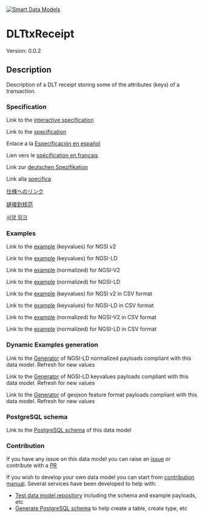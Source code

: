 [![Smart Data Models](https://smartdatamodels.org/wp-content/uploads/2022/01/SmartDataModels_logo.png "Logo")](https://smartdatamodels.org)
# DLTtxReceipt
Version: 0.0.2

## Description 

Description of a DLT receipt storing some of the attributes (keys) of a transaction.
### Specification

Link to the [interactive specification](https://swagger.lab.fiware.org/?url=https://smart-data-models.github.io/dataModel.DistributedLedgerTech/DLTtxReceipt/swagger.yaml)

Link to the [specification](https://github.com/smart-data-models/dataModel.DistributedLedgerTech/blob/master/DLTtxReceipt/doc/spec.md)

Enlace a la [Especificación en español](https://github.com/smart-data-models/dataModel.DistributedLedgerTech/blob/master/DLTtxReceipt/doc/spec_ES.md)

Lien vers le [spécification en français](https://github.com/smart-data-models/dataModel.DistributedLedgerTech/blob/master/DLTtxReceipt/doc/spec_FR.md)

Link zur [deutschen Spezifikation](https://github.com/smart-data-models/dataModel.DistributedLedgerTech/blob/master/DLTtxReceipt/doc/spec_DE.md)

Link alla [specifica](https://github.com/smart-data-models/dataModel.DistributedLedgerTech/blob/master/DLTtxReceipt/doc/spec_IT.md)

[仕様へのリンク](https://github.com/smart-data-models/dataModel.DistributedLedgerTech/blob/master/DLTtxReceipt/doc/spec_JA.md)

[链接到规范](https://github.com/smart-data-models/dataModel.DistributedLedgerTech/blob/master/DLTtxReceipt/doc/spec_ZH.md)

[사양 링크](https://github.com/smart-data-models/dataModel.DistributedLedgerTech/blob/master/DLTtxReceipt/doc/spec_KO.md)
### Examples

Link to the [example](https://smart-data-models.github.io/dataModel.DistributedLedgerTech/DLTtxReceipt/examples/example.json) (keyvalues) for NGSI v2

Link to the [example](https://smart-data-models.github.io/dataModel.DistributedLedgerTech/DLTtxReceipt/examples/example.jsonld) (keyvalues) for NGSI-LD

Link to the [example](https://smart-data-models.github.io/dataModel.DistributedLedgerTech/DLTtxReceipt/examples/example-normalized.json) (normalized) for NGSI-V2

Link to the [example](https://smart-data-models.github.io/dataModel.DistributedLedgerTech/DLTtxReceipt/examples/example-normalized.jsonld) (normalized) for NGSI-LD

Link to the [example](https://github.com/smart-data-models/dataModel.DistributedLedgerTech/blob/master/DLTtxReceipt/examples/example.json.csv) (keyvalues) for NGSI v2 in CSV format

Link to the [example](https://github.com/smart-data-models/dataModel.DistributedLedgerTech/blob/master/DLTtxReceipt/examples/example.jsonld.csv) (keyvalues) for NGSI-LD in CSV format

Link to the [example](https://github.com/smart-data-models/dataModel.DistributedLedgerTech/blob/master/DLTtxReceipt/examples/example-normalized.json.csv) (normalized) for NGSI-V2 in CSV format

Link to the [example](https://github.com/smart-data-models/dataModel.DistributedLedgerTech/blob/master/DLTtxReceipt/examples/example-normalized.jsonld.csv) (normalized) for NGSI-LD in CSV format
### Dynamic Examples generation

Link to the [Generator](https://smartdatamodels.org/extra/ngsi-ld_generator.php?schemaUrl=https://raw.githubusercontent.com/smart-data-models/dataModel.DistributedLedgerTech/master/DLTtxReceipt/schema.json&email=info@smartdatamodels.org) of NGSI-LD normalized payloads compliant with this data model. Refresh for new values

Link to the [Generator](https://smartdatamodels.org/extra/ngsi-ld_generator_keyvalues.php?schemaUrl=https://raw.githubusercontent.com/smart-data-models/dataModel.DistributedLedgerTech/master/DLTtxReceipt/schema.json&email=info@smartdatamodels.org) of NGSI-LD keyvalues payloads compliant with this data model. Refresh for new values

Link to the [Generator](https://smartdatamodels.org/extra/geojson_features_generator.php?schemaUrl=https://raw.githubusercontent.com/smart-data-models/dataModel.DistributedLedgerTech/master/DLTtxReceipt/schema.json&email=info@smartdatamodels.org) of geojson feature format payloads compliant with this data model. Refresh for new values
### PostgreSQL schema

Link to the [PostgreSQL schema](https://github.com/smart-data-models/dataModel.DistributedLedgerTech/blob/master/DLTtxReceipt/schema.sql) of this data model
### Contribution

 If you have any issue on this data model you can raise an [issue](https://github.com/smart-data-models/dataModel.DistributedLedgerTech/issues)  or contribute with a [PR](https://github.com/smart-data-models/dataModel.DistributedLedgerTech/pulls)

 If you wish to develop your own data model you can start from [contribution manual](https://bit.ly/contribution_manual). Several services have been developed to help with: 
 - [Test data model repository](https://smartdatamodels.org/index.php/data-models-contribution-api/) including the schema and example payloads, etc
 - [Generate PostgreSQL schema](https://smartdatamodels.org/index.php/sql-service/) to help create a table, create type, etc